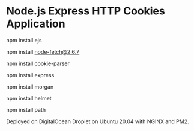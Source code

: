 # Node.js Express HTTP Cookies Application

npm install ejs

npm install node-fetch@2.6.7

npm install cookie-parser

npm install express

npm install morgan

npm install helmet

npm install path

Deployed on DigitalOcean Droplet on Ubuntu 20.04 with NGINX and PM2.
